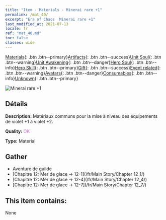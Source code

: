 ```yaml
---
title: "Item - Materials - Minerai rare +1"
permalink: /mat_40/
excerpt: "Era of Chaos  Minerai rare +1"
last_modified_at: 2021-07-13
locale: fr
ref: "mat_40.md"
toc: false
classes: wide
---
```

 [Materials](/ItemsFR/){: .btn .btn--primary}[Artifacts](/ItemsFR/Artifacts/){: .btn .btn--success}[Unit Soul](/ItemsFR/UnitSoul/){: .btn .btn--warning}[Unit Awakening](/ItemsFR/UnitAwakening/){: .btn .btn--danger}[Hero Soul](/ItemsFR/HeroSoul/){: .btn .btn--info}[Hero Skill](/ItemsFR/HeroSkill/){: .btn .btn--primary}[Gift](/ItemsFR/Gift/){: .btn .btn--success}[Event related](/ItemsFR/Events/){: .btn .btn--warning}[Avatars](/ItemsFR/Avatars/){: .btn .btn--danger}[Consumables](/ItemsFR/Consumables/){: .btn .btn--info}[Unknown](/ItemsFR/Unknown/){: .btn .btn--primary}

 ![Minerai rare +1](/images/t/i_cailiao_kuangshi2.png)

## Détails
 **Description:** Matériaux communs pour la mise à niveau des équipements de violet +1 à violet +2.

 **Quality:** <span style="color: #DA70D6">OK</span>

 **Type:** Material

## Gather

*    Aventure de guilde 
*    [Chapitre 12: Mer de glace -> 12-1](/fr/Main Story/Chapter 12_1/) 
*    [Chapitre 12: Mer de glace -> 12-4](/fr/Main Story/Chapter 12_4/) 
*    [Chapitre 12: Mer de glace -> 12-7](/fr/Main Story/Chapter 12_7/) 

## This item contains:

  None

